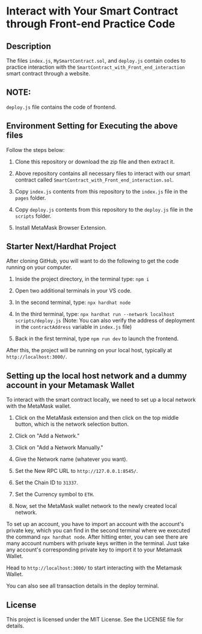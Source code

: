 # Interact with Your Smart Contract through Front-end Practice Code

## Description
The files `index.js`, `MySmartContract.sol`, and `deploy.js` contain codes to practice interaction with the `SmartContract_with_Front_end_interaction` smart contract through a website.

## NOTE:
`deploy.js` file contains the code of frontend.

## Environment Setting for Executing the above files
Follow the steps below:

1. Clone this repository or download the zip file and then extract it.

2. Above repository contains all necessary files to interact with our smart contract called `SmartContract_with_Front_end_interaction.sol`.

3. Copy `index.js` contents from this repository to the `index.js` file in the `pages` folder.

4. Copy `deploy.js` contents from this repository to the `deploy.js` file in the `scripts` folder.

5. Install MetaMask Browser Extension.

## Starter Next/Hardhat Project

After cloning GitHub, you will want to do the following to get the code running on your computer.

1. Inside the project directory, in the terminal type: `npm i`

2. Open two additional terminals in your VS code.

3. In the second terminal, type: `npx hardhat node`

4. In the third terminal, type: `npx hardhat run --network localhost scripts/deploy.js`
   (Note: You can also verify the address of deployment in the `contractAddress` variable in `index.js` file)

5. Back in the first terminal, type `npm run dev` to launch the frontend.

After this, the project will be running on your local host, typically at `http://localhost:3000/`.

## Setting up the local host network and a dummy account in your Metamask Wallet

To interact with the smart contract locally, we need to set up a local network with the MetaMask wallet.

1. Click on the MetaMask extension and then click on the top middle button, which is the network selection button.

2. Click on "Add a Network."

3. Click on "Add a Network Manually."

4. Give the Network name (whatever you want).

5. Set the New RPC URL to `http://127.0.0.1:8545/`.

6. Set the Chain ID to `31337`.

7. Set the Currency symbol to `ETH`.

8. Now, set the MetaMask wallet network to the newly created local network.

To set up an account, you have to import an account with the account's private key, which you can find in the second terminal where we executed the command `npx hardhat node`. After hitting enter, you can see there are many account numbers with private keys written in the terminal. Just take any account's corresponding private key to import it to your Metamask Wallet.

Head to `http://localhost:3000/` to start interacting with the Metamask Wallet.

You can also see all transaction details in the deploy terminal.

## License
This project is licensed under the MIT License. See the LICENSE file for details.
